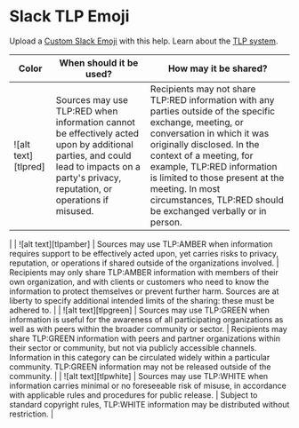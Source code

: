 # Slack TLP Emoji

Upload a [Custom Slack Emoji](https://get.slack.help/hc/en-us/articles/206870177-Create-custom-emoji) with this help. Learn about the [TLP system](https://www.us-cert.gov/tlp).

| Color  | When should it be used?   | How may it be shared?  |
|---|---|---|
| ![alt text][tlpred]  | Sources may use TLP:RED when information cannot be effectively acted upon by additional parties, and could lead to impacts on a party's privacy, reputation, or operations if misused.  |  Recipients may not share TLP:RED information with any parties outside of the specific exchange, meeting, or conversation in which it was originally disclosed. In the context of a meeting, for example, TLP:RED information is limited to those present at the meeting. In most circumstances, TLP:RED should be exchanged verbally or in person.
 |
| ![alt text][tlpamber] | Sources may use TLP:AMBER when information requires support to be effectively acted upon, yet carries risks to privacy, reputation, or operations if shared outside of the organizations involved. 	  |  Recipients may only share TLP:AMBER information with members of their own organization, and with clients or customers who need to know the information to protect themselves or prevent further harm. Sources are at liberty to specify additional intended limits of the sharing: these must be adhered to.
 |
| ![alt text][tlpgreen] | Sources may use TLP:GREEN when information is useful for the awareness of all participating organizations as well as with peers within the broader community or sector.	  | Recipients may share TLP:GREEN information with peers and partner organizations within their sector or community, but not via publicly accessible channels. Information in this category can be circulated widely within a particular community. TLP:GREEN information may not be released outside of the community.
  |
| ![alt text][tlpwhite]  |  Sources may use TLP:WHITE when information carries minimal or no foreseeable risk of misuse, in accordance with applicable rules and procedures for public release.	 |  Subject to standard copyright rules, TLP:WHITE information may be distributed without restriction.
 |
